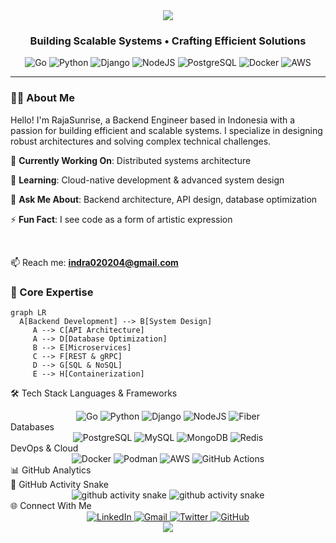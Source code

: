 <div align="center">
  <img src="https://capsule-render.vercel.app/api?type=waving&color=6C63FF&height=200&section=header&text=RajaSunrise&fontSize=80&fontColor=ffffff&animation=fadeIn&fontAlignY=40&desc=Backend%20Engineer&descSize=24&descAlignY=65"/>
</div>

<div align="center">
  <h3>Building Scalable Systems • Crafting Efficient Solutions</h3>
</div>

<div align="center">
  <img src="https://img.shields.io/badge/Go-00ADD8?style=for-the-badge&logo=go&logoColor=white" alt="Go">
  <img src="https://img.shields.io/badge/Python-3776AB?style=for-the-badge&logo=python&logoColor=white" alt="Python">
  <img src="https://img.shields.io/badge/Django-3776AB?style=for-the-badge&logo=django&logoColor=white" alt="Django">
  <img src="https://img.shields.io/badge/Node.js-339933?style=for-the-badge&logo=nodedotjs&logoColor=white" alt="NodeJS">
  <img src="https://img.shields.io/badge/PostgreSQL-4169E1?style=for-the-badge&logo=postgresql&logoColor=white" alt="PostgreSQL">
  <img src="https://img.shields.io/badge/Docker-2496ED?style=for-the-badge&logo=docker&logoColor=white" alt="Docker">
  <img src="https://img.shields.io/badge/AWS-232F3E?style=for-the-badge&logo=amazonaws&logoColor=white" alt="AWS">
</div>

---
### 👨‍💻 About Me
   Hello! I'm RajaSunrise, a Backend Engineer based in Indonesia with a passion for building efficient and scalable systems. I specialize in designing robust architectures and solving complex technical challenges.
 <br>

🔭 **Currently Working On**: Distributed systems architecture  

🌱 **Learning**: Cloud-native development & advanced system design  

💬 **Ask Me About**: Backend architecture, API design, database optimization  

⚡ **Fun Fact**: I see code as a form of artistic expression
      
<br>

📫 Reach me: **indra020204@gmail.com**
      
### 🚀 Core Expertise

```mermaid
graph LR
  A[Backend Development] --> B[System Design]
     A --> C[API Architecture]
     A --> D[Database Optimization]
     B --> E[Microservices]
     C --> F[REST & gRPC]
     D --> G[SQL & NoSQL]
     E --> H[Containerization]
```

🛠️ Tech Stack
Languages & Frameworks
<div align="center">
<img src="https://img.shields.io/badge/Go-00ADD8?style=flat-square&logo=go&logoColor=white" alt="Go">
<img src="https://img.shields.io/badge/Python-3776AB?style=flat-square&logo=python&logoColor=white" alt="Python">
<img src="https://img.shields.io/badge/Django-3776AB?style=flat-square&logo=django&logoColor=white" alt="Django">
<img src="https://img.shields.io/badge/Node.js-339933?style=flat-square&logo=nodedotjs&logoColor=white" alt="NodeJS">
<img src="https://img.shields.io/badge/Fiber-00ADD8?style=flat-square&logo=go&logoColor=white" alt="Fiber">
</div>
Databases
<div align="center">
<img src="https://img.shields.io/badge/PostgreSQL-4169E1?style=flat-square&logo=postgresql&logoColor=white" alt="PostgreSQL">
<img src="https://img.shields.io/badge/MySQL-4479A1?style=flat-square&logo=mysql&logoColor=white" alt="MySQL">
<img src="https://img.shields.io/badge/MongoDB-47A248?style=flat-square&logo=mongodb&logoColor=white" alt="MongoDB">
<img src="https://img.shields.io/badge/Redis-DC382D?style=flat-square&logo=redis&logoColor=white" alt="Redis">
</div>
DevOps & Cloud
<div align="center">
<img src="https://img.shields.io/badge/Docker-2496ED?style=flat-square&logo=docker&logoColor=white" alt="Docker">
<img src="https://img.shields.io/badge/Podman-326CE5?style=flat-square&logo=Podman&logoColor=white" alt="Podman">
<img src="https://img.shields.io/badge/AWS-232F3E?style=flat-square&logo=amazonaws&logoColor=white" alt="AWS">
<img src="https://img.shields.io/badge/GitHub_Actions-2088FF?style=flat-square&logo=githubactions&logoColor=white" alt="GitHub Actions">
</div>
📊 GitHub Analytics
<div align="center">
</div>
🐍 GitHub Activity Snake
<div align="center">
<img alt="github activity snake" src="https://raw.githubusercontent.com/RajaSunrise/RajaSunrise/snake/github-snake-dark.svg#gh-dark-mode-only" />
<img alt="github activity snake" src="https://raw.githubusercontent.com/RajaSunrise/RajaSunrise/snake/github-snake.svg#gh-light-mode-only" />
</div>
🌐 Connect With Me
<div align="center">
<a href="https://www.linkedin.com/in/indra-aryadi-961a98243">
<img src="https://img.shields.io/badge/LinkedIn-0A66C2?style=for-the-badge&logo=linkedin&logoColor=white" alt="LinkedIn">
</a>
<a href="mailto:indra020204@gmail.com">
<img src="https://img.shields.io/badge/Gmail-D14836?style=for-the-badge&logo=gmail&logoColor=white" alt="Gmail">
</a>
<a href="https://twitter.com/indra_aryadi">
<img src="https://img.shields.io/badge/Twitter-1DA1F2?style=for-the-badge&logo=twitter&logoColor=white" alt="Twitter">
</a>
<a href="https://github.com/RajaSunrise">
<img src="https://img.shields.io/badge/GitHub-181717?style=for-the-badge&logo=github&logoColor=white" alt="GitHub">
</a>
</div>
<div align="center">
<img src="https://capsule-render.vercel.app/api?type=waving&color=6C63FF&height=120&section=footer&reversal=true"/>
</div>

